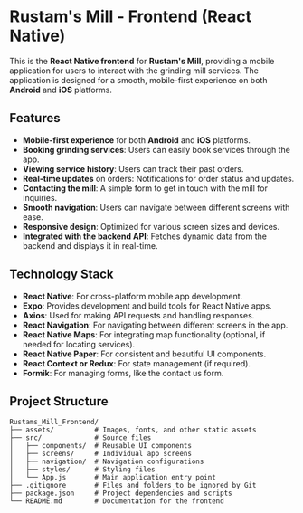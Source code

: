 # Rustam's Mill - Frontend (React Native)

This is the **React Native frontend** for **Rustam's Mill**, providing a mobile application for users to interact with the grinding mill services. The application is designed for a smooth, mobile-first experience on both **Android** and **iOS** platforms.

## Features

- **Mobile-first experience** for both **Android** and **iOS** platforms.
- **Booking grinding services**: Users can easily book services through the app.
- **Viewing service history**: Users can track their past orders.
- **Real-time updates** on orders: Notifications for order status and updates.
- **Contacting the mill**: A simple form to get in touch with the mill for inquiries.
- **Smooth navigation**: Users can navigate between different screens with ease.
- **Responsive design**: Optimized for various screen sizes and devices.
- **Integrated with the backend API**: Fetches dynamic data from the backend and displays it in real-time.

## Technology Stack

- **React Native**: For cross-platform mobile app development.
- **Expo**: Provides development and build tools for React Native apps.
- **Axios**: Used for making API requests and handling responses.
- **React Navigation**: For navigating between different screens in the app.
- **React Native Maps**: For integrating map functionality (optional, if needed for locating services).
- **React Native Paper**: For consistent and beautiful UI components.
- **React Context or Redux**: For state management (if required).
- **Formik**: For managing forms, like the contact us form.

## Project Structure

```plaintext
Rustams_Mill_Frontend/
├── assets/          # Images, fonts, and other static assets
├── src/             # Source files
│   ├── components/  # Reusable UI components
│   ├── screens/     # Individual app screens
│   ├── navigation/  # Navigation configurations
│   ├── styles/      # Styling files
│   └── App.js       # Main application entry point
├── .gitignore       # Files and folders to be ignored by Git
├── package.json     # Project dependencies and scripts
└── README.md        # Documentation for the frontend
